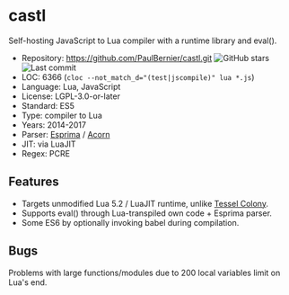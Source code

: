 # castl

Self-hosting JavaScript to Lua compiler with a runtime library and eval().

* Repository: https://github.com/PaulBernier/castl.git <img src="https://img.shields.io/github/stars/PaulBernier/castl?label=&style=flat-square" alt="GitHub stars" title="GitHub stars"><img src="https://img.shields.io/github/last-commit/PaulBernier/castl?label=&style=flat-square" alt="Last commit" title="Last commit">
* LOC:        6366 (`cloc --not_match_d="(test|jscompile)" lua *.js`)
* Language:   Lua, JavaScript
* License:    LGPL-3.0-or-later
* Standard:   ES5
* Type:       compiler to Lua
* Years:      2014-2017
* Parser:     [Esprima](esprima.md) / [Acorn](acorn.md)
* JIT:        via LuaJIT
* Regex:      PCRE

## Features

* Targets unmodified Lua 5.2 / LuaJIT runtime, unlike [Tessel Colony](tessel-colony.md).
* Supports eval() through Lua-transpiled own code + Esprima parser.
* Some ES6 by optionally invoking babel during compilation.

## Bugs

Problems with large functions/modules due to 200 local variables limit on Lua's end.
